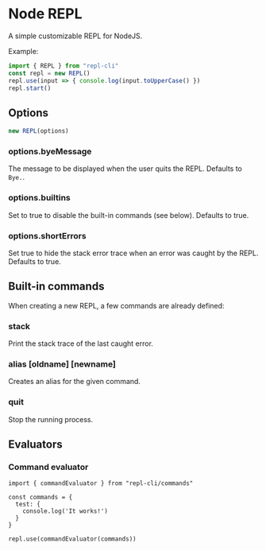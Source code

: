 Node REPL
=========

A simple customizable REPL for NodeJS.

Example:

```ts
import { REPL } from "repl-cli"
const repl = new REPL()
repl.use(input => { console.log(input.toUpperCase() })
repl.start()
```

## Options

```js
new REPL(options)
```

### options.byeMessage

The message to be displayed when the user quits the REPL. Defaults to `Bye.`.

### options.builtins

Set to true to disable the built-in commands (see below). Defaults to true.

### options.shortErrors

Set true to hide the stack error trace when an error was caught by the
REPL. Defaults to true.

## Built-in commands

When creating a new REPL, a few commands are already defined:

### stack

Print the stack trace of the last caught error.

### alias [oldname] [newname]

Creates an alias for the given command.

### quit

Stop the running process.

## Evaluators

### Command evaluator

```
import { commandEvaluator } from "repl-cli/commands"

const commands = {
  test: {
    console.log('It works!')
  }
}

repl.use(commandEvaluator(commands))
```

